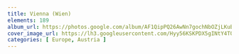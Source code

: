 ```yaml
---
title: Vienna (Wien)
elements: 189
album_url: https://photos.google.com/album/AF1QipPQ26AwNn7gochNbOZjLKuBFyVshWMPUt3oE6A5
cover_image_url: https://lh3.googleusercontent.com/Hyy56KSKPDX5gINtY4TOtxTPLRRw9MzQU50ztQ9X8RrLeF8eC6TiMWGI_OnqCKsgV4EMZ2qRpWHpxhth-CM-pI-ScGopWPO4PNsQUjHTot6v87mQF2ZDx_2856IhuEGEFYK7AKEO6Ybgm4G8PNxXHa9Gr6RrtZO_w6SHTzbkWgc-_WzUZ64hvfUaJLP0vpV7jpGaYpmI1KpmTfw7PZjYDuaJCFxSrN4oCqWwzy1PQmwOzARYUuc3285O0Y6RLsH4k4lLLAisAygM9NnSyk4TQg5FnKpA_loSnxU22JGnvCQ7jUVmJjK6af_FAtgx2XefP-MdJkEAxtODn_8DYXHDBNU-26D6_e704zd547pwSUwAO_pc9zfBpagy2M65hVoqfd_ddKAMYYfXuUDRL8D4wlL2mkQr2Eodvok0MEzRXhSrhvqOq8P2mMlW4p0Lmn4YxxnN-GN-ecM9n7KPZs1IbEYM5bmIz7FBL5UXMnHuM0zZtrbwG-zyrANcThGEGS35x8T_1M-qjzmxNFGCxhxUmRdYXxvpSKvheAKk4UajUbTZW8l93KVhRsKww-zaxQE_bMsZh5xLFPbKSit-OFLnml5IbFgHAa095VFnCwUdeHDtolaq4ONa50Il7mxyVwnQdrS_BTKV1xhrQg0UWik6lVNPgA=s195-p-k-no
categories: [ Europe, Austria ]
---
```


